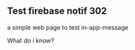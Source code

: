 <!DOCTYPE html>
<html>

<head>
	<link rel="manifest" href="manifest.json" />
</head>

<body>

<h2>Test firebase notif 302</h2>

<p>a simple web page to test in-app-message </p>

<p>What do i know?</p>

<script src="https://www.gstatic.com/firebasejs/8.3.2/firebase-app.js"></script>
<script src="https://www.gstatic.com/firebasejs/8.3.2/firebase-messaging.js"></script>


<script>

   var firebaseConfig = {
    apiKey: "AIzaSyDD2Z6QszCzx2uAoAMIv1yW3juQq7qJgEY",
    authDomain: "push-service-928e8.firebaseapp.com",
    projectId: "push-service-928e8",
    storageBucket: "push-service-928e8.appspot.com",
    messagingSenderId: "249606103679",
    appId: "1:249606103679:web:1e23c81d4a877525fa154a"
  };

  firebase.initializeApp(firebaseConfig);
  const messaging = firebase.messaging();

// Get registration token. Initially this makes a network call, once retrieved
// subsequent calls to getToken will return from cache.
messaging.getToken({ vapidKey: 'BJDiSathNY1GT_wFU9VxZPq_pahfb4eS7b4NfTnoNrNtEGHl5_K9r7ZjEgjdzyPZEcmrAZmURp001OnOYVhb1wU' }).then((currentToken) => {
  if (currentToken) {
    // Send the token to your server and update the UI if necessary
    // ...
    console.log('currentToken: ',currentToken);
  } else {
    // Show permission request UI
    console.log('No registration token available. Request permission to generate one.');
    // ...
  }
}).catch((err) => {
  console.log('An error occurred while retrieving token. ', err);
  // ...
});

</script>

</body>
</html>

